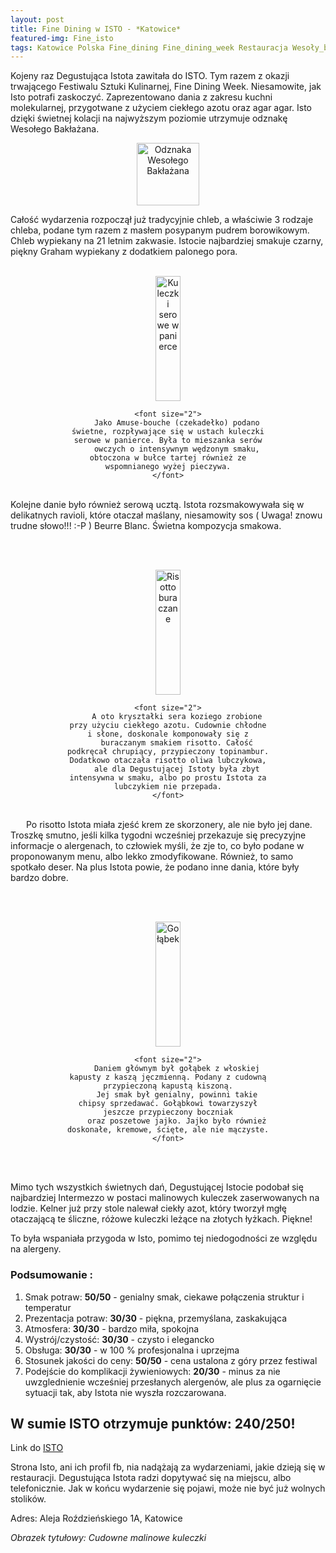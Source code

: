 ```yaml
---
layout: post
title: Fine Dining w ISTO - *Katowice*
featured-img: Fine_isto
tags: Katowice Polska Fine_dining Fine_dining_week Restauracja Wesoły_bakłażan Śląsk Isto
---
```



Kojeny raz Degustująca Istota zawitała do ISTO. Tym razem z okazji trwającego Festiwalu Sztuki Kulinarnej, Fine Dining Week.
Niesamowite, jak Isto potrafi zaskoczyć. Zaprezentowano dania z zakresu kuchni molekularnej, przygotwane z użyciem ciekłego azotu oraz agar agar.
Isto dzięki świetnej kolacji na najwyższym poziomie utrzymuje odznakę Wesołego Bakłażana.


<center><div style="width:30%">
    <img src="{{site.url}}/assets/img/posts/odznaka.gif" alt="Odznaka Wesołego Bakłażana" height="100" width="auto" />
</div></center>

Całość wydarzenia rozpoczął już tradycyjnie chleb, a właściwie 3 rodzaje chleba, podane tym razem z masłem posypanym pudrem
borowikowym. Chleb wypiekany na 21 letnim zakwasie. Istocie najbardziej smakuje czarny, piękny Graham wypiekany z dodatkiem palonego
pora.
<br />&ensp;&ensp;&ensp;

<center><div style="width:65%">
    <img src="{{site.url}}/assets/img/posts/kuleczki_serowe.jpg" alt="Kuleczki serowe w panierce" height="200px" width="40px" />

    <font size="2">
        Jako Amuse-bouche (czekadełko) podano świetne, rozpływające się w ustach kuleczki serowe w panierce. Była to mieszanka serów
        owczych o intensywnym wędzonym smaku, obtoczona w bułce tartej również ze wspomnianego wyżej pieczywa.
    </font>
</div></center>
<br />
Kolejne danie było również serową ucztą. Istota rozsmakowywała się w delikatnych ravioli, które otaczał maślany, niesamowity sos
( Uwaga! znowu trudne słowo!!! :-P ) Beurre Blanc. Świetna kompozycja smakowa.

<br />&ensp;&ensp;&ensp;
<center><div style="width:65%">
    <img src="{{site.url}}/assets/img/posts/risotto_buraczane.jpg" alt="Risotto buraczane" height="200px" width="40px" />

    <font size="2">
        A oto kryształki sera koziego zrobione przy użyciu ciekłego azotu. Cudownie chłodne i słone, doskonale komponowały się z
        buraczanym smakiem risotto. Całość podkręcał chrupiący, przypieczony topinambur. Dodatkowo otaczała risotto oliwa lubczykowa,
        ale dla Degustującej Istoty była zbyt intensywna w smaku, albo po prostu Istota za lubczykiem nie przepada.
    </font>
</div></center>
<br />&ensp;&ensp;&ensp;
Po risotto Istota miała zjeść krem ze skorzonery, ale nie było jej dane. Troszkę smutno, jeśli kilka tygodni wcześniej przekazuje
się precyzyjne informacje o alergenach, to człowiek myśli, że zje to, co było podane w proponowanym menu, albo lekko zmodyfikowane.
Również, to samo spotkało deser. Na plus Istota powie, że podano inne dania, które były bardzo dobre.



<br />&ensp;&ensp;&ensp;
<center><div style="width:65%">
    <img src="{{site.url}}/assets/img/posts/golabek.jpg" alt="Gołąbek" height="200px" width="40px" />

    <font size="2">
        Daniem głównym był gołąbek z włoskiej kapusty z kaszą jęczmienną. Podany z cudowną przypieczoną kapustą kiszoną.
        Jej smak był genialny, powinni takie chipsy sprzedawać. Gołąbkowi towarzyszył jeszcze przypieczony boczniak
        oraz poszetowe jajko. Jajko było również doskonałe, kremowe, ścięte, ale nie mączyste.
    </font>
</div></center>
<br />&ensp;&ensp;&ensp;

Mimo tych wszystkich świetnych dań, Degustującej Istocie podobał się najbardziej Intermezzo w postaci malinowych kuleczek
zaserwowanych na lodzie. Kelner już przy stole nalewał ciekły azot, który tworzył mgłę otaczającą te śliczne, różowe kuleczki
leżące na złotych łyżkach. Piękne!

To była wspaniała przygoda w Isto, pomimo tej niedogodności ze względu na alergeny.


### Podsumowanie :
1. Smak potraw: **50/50** - genialny smak, ciekawe połączenia struktur i temperatur
2. Prezentacja potraw: **30/30** - piękna, przemyślana, zaskakująca
3. Atmosfera: **30/30** - bardzo miła, spokojna
4. Wystrój/czystość: **30/30** - czysto i elegancko
5. Obsługa: **30/30** - w 100 % profesjonalna i uprzejma
6. Stosunek jakości do ceny: **50/50** - cena ustalona z góry przez festiwal
7. Podejście do komplikacji żywieniowych: **20/30** - minus za nie uwzglednienie wcześniej przesłanych alergenów,
ale plus za ogarnięcie sytuacji tak, aby Istota nie wyszła rozczarowana.

## W sumie ISTO otrzymuje punktów: **240/250!**
Link do [ISTO]

Strona Isto, ani ich profil fb, nia nadążają za wydarzeniami, jakie dzieją się w restauracji.
Degustująca Istota radzi dopytywać się na miejscu, albo telefonicznie. Jak w końcu wydarzenie się pojawi, może nie być
już wolnych stolików.

Adres:
Aleja Roździeńskiego 1A, Katowice

_Obrazek tytułowy: Cudowne malinowe kuleczki_

[ISTO]: http://www.isto.com.pl/